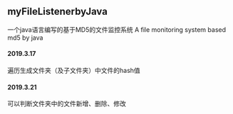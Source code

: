 ## myFileListenerbyJava
一个java语言编写的基于MD5的文件监控系统 A file monitoring system based md5 by java

#### 2019.3.17  
遍历生成文件夹（及子文件夹）中文件的hash值

#### 2019.3.21
可以判断文件夹中的文件新增、删除、修改
